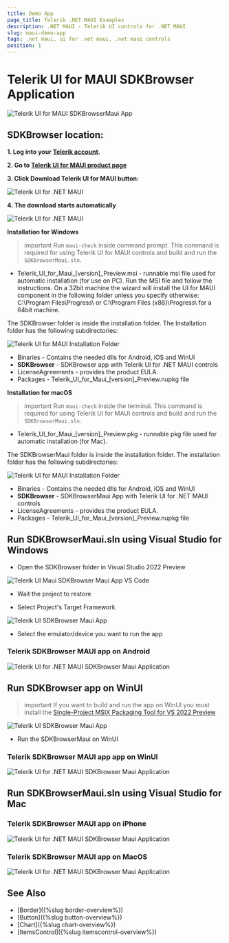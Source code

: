 ```yaml
---
title: Demo App
page_title: Telerik .NET MAUI Examples
description: .NET MAUI - Telerik UI controls for .NET MAUI
slug: maui-demo-app
tags: .net maui, ui for .net maui, .net maui controls
position: 1
---
```


#  Telerik UI for MAUI SDKBrowser Application

![Telerik UI for MAUI SDKBrowserMaui App](../images/demo-maui.gif)

## SDKBrowser location:

**1. Log into your [Telerik account](https://www.telerik.com/account/).**

**2. Go to [Telerik UI for MAUI product page](https://www.telerik.com/maui-ui)**

**3. Click Download Telerik UI for MAUI button:**

![Telerik UI for .NET MAUI](../images/download_maui.png)

**4. The download starts automatically**

![Telerik UI for .NET MAUI](../images/downloading-maui.png)

**Installation for Windows**

>important Run `maui-check` inside command prompt. This command is required for using Telerik UI for MAUI controls and build and run the `SDKBrowserMaui.sln`.

* Telerik_UI_for_Maui_[version]_Preview.msi - runnable msi file used for automatic installation (for use on PC). Run the MSI file and follow the instructions. On a 32bit machine the wizard will install the UI for MAUI component in the following folder unless you specify otherwise: C:\Program Files\Progress\ or C:\Program Files (x86)\Progress\ for a 64bit machine.

The SDKBrowser folder is inside the installation folder. The Installation folder has the following subdirectories:

![Telerik UI for MAUI Installation Folder](../images/telerik-ui-for-maui-installation-folder.png)

* Binaries - Contains the needed dlls for Android, iOS and WinUI
* **SDKBrowser** - SDKBrowser app with Telerik UI for .NET MAUI controls
* LicenseAgreements - provides the product EULA.
* Packages - Telerik_UI_for_Maui_[version]_Preview.nupkg file

**Installation for macOS**

>important Run `maui-check` inside the terminal. This command is required for using Telerik UI for MAUI controls and build and run the `SDKBrowserMaui.sln`.

* Telerik_UI_for_Maui_[version]_Preview.pkg - runnable pkg file used for automatic installation (for Mac).

The SDKBrowserMaui folder is inside the installation folder. The installation folder has the following subdirectories:

![Telerik UI for MAUI Installation Folder](../images/installation-macos.png)

* Binaries - Contains the needed dlls for Android, iOS and WinUI
* **SDKBrowser** - SDKBrowserMaui App with Telerik UI for .NET MAUI controls
* LicenseAgreements - provides the product EULA.
* Packages - Telerik_UI_for_Maui_[version]_Preview.nupkg file

## Run SDKBrowserMaui.sln using Visual Studio for Windows

* Open the SDKBrowser folder in Visual Studio 2022 Preview

![Telerik UI Maui SDKBrowser Maui App VS Code](../images/sdkmaui-structure.png)

* Wait the project to restore

* Select Project's Target Framework

![Telerik UI SDKBrowser Maui App](../images/maui-win-ui-project-structure.png)

* Select the emulator/device you want to run the app

### Telerik SDKBrowser MAUI app on Android

![Telerik UI for .NET MAUI SDKBrowser Maui Application](../images/demo.png)

## Run SDKBrowser app on WinUI

>important If you want to build and run the app on WinUI you must install the [Single-Project MSIX Packaging Tool for VS 2022 Preview](https://marketplace.visualstudio.com/items?itemName=ProjectReunion.MicrosoftSingleProjectMSIXPackagingToolsDev17)

![Telerik UI SDKBrowser Maui App](../images/maui-win-ui-project-structure.png)

* Run the SDKBrowserMaui on WinUI

### Telerik SDKBrowser MAUI app app on WinUI

![Telerik UI for .NET MAUI SDKBrowser Maui Application](../images/demo-winui.png)

## Run SDKBrowserMaui.sln using Visual Studio for Mac

### Telerik SDKBrowser MAUI app on iPhone

![Telerik UI for .NET MAUI SDKBrowser Maui Application](../images/demo-iphone.png)

### Telerik SDKBrowser MAUI app on MacOS

![Telerik UI for .NET MAUI SDKBrowser Maui Application](../images/demo-macos.png)

## See Also

* [Border]({%slug border-overview%})
* [Button]({%slug button-overview%})
* [Chart]({%slug chart-overview%})
* [ItemsControl]({%slug itemscontrol-overview%})
